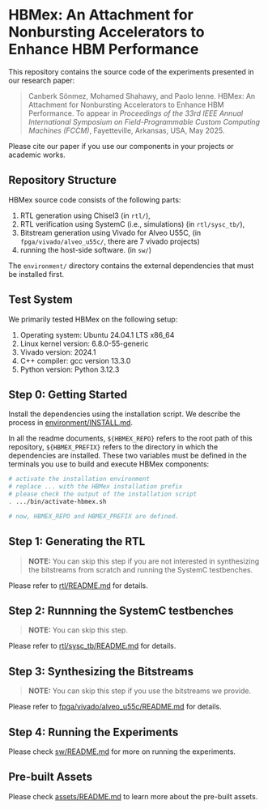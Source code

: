 # HBMex: An Attachment for Nonbursting Accelerators to Enhance HBM Performance

This repository contains the source code of the experiments presented in our research paper:

> Canberk Sönmez, Mohamed Shahawy, and Paolo Ienne. HBMex: An Attachment for Nonbursting Accelerators to Enhance HBM Performance. To appear in _Proceedings of the 33rd IEEE Annual International Symposium on Field-Programmable Custom Computing Machines (FCCM)_, Fayetteville, Arkansas, USA, May 2025.

Please cite our paper if you use our components in your projects or academic works.

## Repository Structure

HBMex source code consists of the following parts:

1. RTL generation using Chisel3 (in `rtl/`),
2. RTL verification using SystemC (i.e., simulations) (in `rtl/sysc_tb/`),
3. Bitstream generation using Vivado for Alveo U55C, (in `fpga/vivado/alveo_u55c/`, there are 7 vivado projects)
4. running the host-side software. (in `sw/`)

The `environment/` directory contains the external dependencies that must be installed first.

## Test System

We primarily tested HBMex on the following setup:

1. Operating system: Ubuntu 24.04.1 LTS x86_64
2. Linux kernel version: 6.8.0-55-generic
3. Vivado version: 2024.1
4. C++ compiler: gcc version 13.3.0
5. Python version: Python 3.12.3

## Step 0: Getting Started

Install the dependencies using the installation script. We describe the process in [environment/INSTALL.md](environment/INSTALL.md).

In all the readme documents, `${HBMEX_REPO}` refers to the root path of this repository, `${HBMEX_PREFIX}` refers to the directory in which the dependencies are installed. These two variables must be defined in the terminals you use to build and execute HBMex components:

```bash
# activate the installation environment
# replace ... with the HBMex installation prefix
# please check the output of the installation script
. .../bin/activate-hbmex.sh

# now, HBMEX_REPO and HBMEX_PREFIX are defined.
```

## Step 1: Generating the RTL

> **NOTE:** You can skip this step if you are not interested in synthesizing the bitstreams from scratch and running the SystemC testbenches.

Please refer to [rtl/README.md](rtl/README.md) for details.

## Step 2: Runnning the SystemC testbenches

> **NOTE:** You can skip this step.

Please refer to [rtl/sysc_tb/README.md](rtl/sysc_tb/README.md) for details.

## Step 3: Synthesizing the Bitstreams

> **NOTE:** You can skip this step if you use the bitstreams we provide.

Please refer to [fpga/vivado/alveo_u55c/README.md](fpga/vivado/alveo_u55c/README.md) for details.

## Step 4: Running the Experiments

Please check [sw/README.md](sw/README.md) for more on running the experiments.

## Pre-built Assets

Please check [assets/README.md](assets/README.md) to learn more about the pre-built assets.
